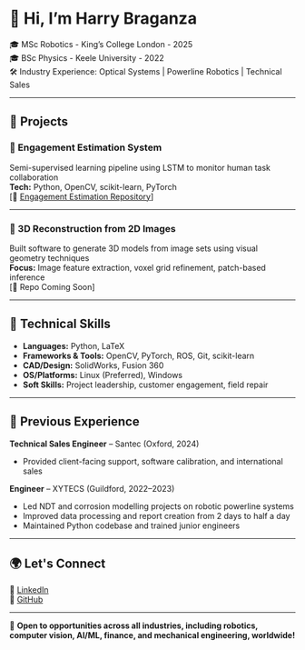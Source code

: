 # 👋 Hi, I’m Harry Braganza

🎓 MSc Robotics - King’s College London - 2025 <br>
🎓 BSc Physics - Keele University - 2022 <br>
🛠️ Industry Experience: Optical Systems | Powerline Robotics | Technical Sales

---

## 🧩 Projects

### 🧠 Engagement Estimation System
Semi-supervised learning pipeline using LSTM to monitor human task collaboration  
**Tech:** Python, OpenCV, scikit-learn, PyTorch  
[🔗 [Engagement Estimation Repository](https://github.com/Hbraganza/Human-Engagement-LSTM)]

---

### 📸 3D Reconstruction from 2D Images
Built software to generate 3D models from image sets using visual geometry techniques  
**Focus:** Image feature extraction, voxel grid refinement, patch-based inference  
[🔗 Repo Coming Soon]

---

## 🧪 Technical Skills

- **Languages:** Python, LaTeX  
- **Frameworks & Tools:** OpenCV, PyTorch, ROS, Git, scikit-learn  
- **CAD/Design:** SolidWorks, Fusion 360  
- **OS/Platforms:** Linux (Preferred), Windows  
- **Soft Skills:** Project leadership, customer engagement, field repair

---

## 💼 Previous Experience

**Technical Sales Engineer** – Santec (Oxford, 2024)  
- Provided client-facing support, software calibration, and international sales

**Engineer** – XYTECS (Guildford, 2022–2023)  
- Led NDT and corrosion modelling projects on robotic powerline systems
- Improved data processing and report creation from 2 days to half a day  
- Maintained Python codebase and trained junior engineers

---

## 🌍 Let's Connect
 
🔗 [LinkedIn](https://www.linkedin.com/in/harry-braganza/)  
🐍 [GitHub](https://github.com/Hbraganza)

---

🚀 **Open to opportunities across all industries, including robotics, computer vision, AI/ML, finance, and mechanical engineering, worldwide!**
<!---
Crazyhjb/Crazyhjb is a ✨ special ✨ repository because its `README.md` (this file) appears on your GitHub profile.
You can click the Preview link to take a look at your changes.
--->

